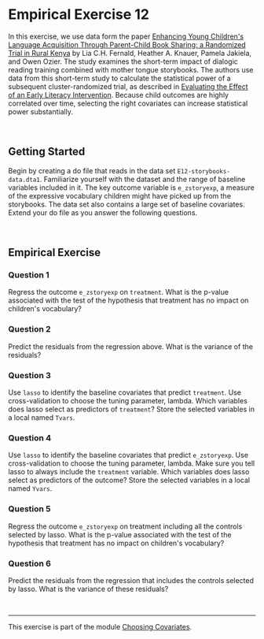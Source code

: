 # Empirical Exercise 12

In this exercise, we use data form the paper 
[Enhancing Young Children's Language Acquisition Through Parent-Child Book Sharing: a Randomized Trial in Rural Kenya](https://reader.elsevier.com/reader/sd/pii/S0885200619300031?token=1F2F65360247614DE641216A687BF6FBCB686DE10A672999342CF31DF27B5E7DB348624A0CC87FD6A6528E06CDD2E8FE) 
by Lia C.H. Fernald, Heather A. Knauer, Pamela Jakiela, and Owen Ozier.  The study 
examines the short-term impact of dialogic reading training combined with mother 
tongue storybooks.  The authors use data from this short-term study to calculate the statistical power of a subsequent cluster-randomized trial, 
as described in [Evaluating the Effect of an Early Literacy Intervention](https://pjakiela.github.io/research/EMERGE-registered-report-accepted.pdf).  Because 
child outcomes are highly correlated over time, selecting the right covariates can increase statistical power substantially.

<br> 

## Getting Started 

Begin by creating a do file that reads in the data set `E12-storybooks-data.dta1`.  Familiarize yourself with the dataset and 
the range of baseline variables included in it.  The key outcome variable is `e_zstoryexp`, a measure of the 
expressive vocabulary children might have picked up from the storybooks.  The data 
set also contains a large set of baseline covariates.  Extend your do file as you answer the following questions.

<br> 

## Empirical Exercise

### Question 1

Regress the outcome `e_zstoryexp` on `treatment`.  What is the p-value associated with the test of the hypothesis 
that treatment has no impact on children's vocabulary?

### Question 2

Predict the residuals from the regression above.  What is the variance of the residuals?

### Question 3

Use `lasso` to identify the baseline covariates that predict `treatment`.  Use cross-validation to choose the tuning parameter, lambda.  Which variables 
does lasso select as predictors of `treatment`?  Store the selected variables in a local named `Tvars`.

### Question 4

Use `lasso` to identify the baseline covariates that predict `e_zstoryexp`.  Use cross-validation to choose the tuning parameter, 
lambda.  Make sure you tell lasso to always include the `treatment` variable.  Which variables does lasso select as predictors 
of the outcome?  Store the selected variables in a local named `Yvars`.

### Question 5

Regress the outcome `e_zstoryexp` on treatment including all the controls selected by lasso.  What is the p-value 
associated with the test of the hypothesis that treatment has no impact on children's vocabulary?

### Question 6

Predict the residuals from the regression that includes the controls selected by lasso.  What is the variance of these residuals?

<br>

 ---
 
This exercise is part of the module [Choosing Covariates](https://pjakiela.github.io/ECON523/M12-covariates.html).

